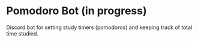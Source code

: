 # Pomodoro Bot (in progress)
Discord bot for setting study timers (pomodoros) and keeping track of total time studied.
